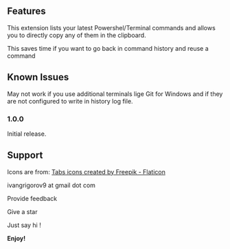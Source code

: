 
## Features

This extension lists your latest Powershel/Terminal commands and allows you to directly copy any of them in the clipboard.

This saves time if you want to go back in command history and reuse a command


## Known Issues

May not work if you use additional terminals lige Git for Windows and if they are not configured to write in history log file.


### 1.0.0

Initial release.


## Support

Icons are from: [Tabs icons created by Freepik - Flaticon](https://www.flaticon.com/free-icons/list)

ivangrigorov9 at gmail dot com

Provide feedback

Give a star

Just say hi !

**Enjoy!**

